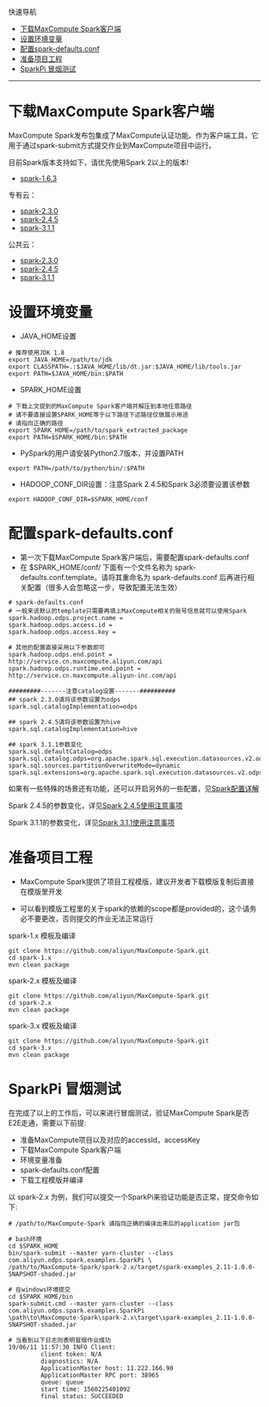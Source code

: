 快速导航
  + [下载MaxCompute Spark客户端](#1)
  + [设置环境变量](#2)
  + [配置spark-defaults.conf](#3)
  + [准备项目工程](#4)
  + [SparkPi 冒烟测试](#5)
-----------------

<h1 id="1">下载MaxCompute Spark客户端</h1>

MaxCompute Spark发布包集成了MaxCompute认证功能。作为客户端工具，它用于通过spark-submit方式提交作业到MaxCompute项目中运行。

目前Spark版本支持如下，请优先使用Spark 2以上的版本!
* [spark-1.6.3](https://odps-repo.oss-cn-hangzhou.aliyuncs.com/spark/1.6.3-public/spark-1.6.3-public.tar.gz)

专有云：
* [spark-2.3.0](https://odps-repo.oss-cn-hangzhou.aliyuncs.com/spark/2.3.0-odps0.33.0/spark-2.3.0-odps0.33.0.tar.gz)
* [spark-2.4.5](https://odps-repo.oss-cn-hangzhou.aliyuncs.com/spark/2.4.5-odps0.33.4/spark-2.4.5-odps0.33.4.tar.gz)
* [spark-3.1.1](https://odps-repo.oss-cn-hangzhou.aliyuncs.com/spark/3.1.1-odps0.33.0/spark-3.1.1-odps0.33.0.tar.gz)

公共云：
* [spark-2.3.0](https://odps-repo.oss-cn-hangzhou.aliyuncs.com/spark/2.3.0-odps0.34.0/spark-2.3.0-odps0.34.0.tar.gz)
* [spark-2.4.5](https://odps-repo.oss-cn-hangzhou.aliyuncs.com/spark/2.4.5-odps0.34.0/spark-2.4.5-odps0.34.0.tar.gz)
* [spark-3.1.1](https://odps-repo.oss-cn-hangzhou.aliyuncs.com/spark/3.1.1-odps0.34.1/spark-3.1.1-odps0.34.1.tar.gz)

<h1 id="2">设置环境变量</h1>

* JAVA_HOME设置

```
# 推荐使用JDK 1.8
export JAVA_HOME=/path/to/jdk
export CLASSPATH=.:$JAVA_HOME/lib/dt.jar:$JAVA_HOME/lib/tools.jar
export PATH=$JAVA_HOME/bin:$PATH
```

* SPARK_HOME设置

```
# 下载上文提到的MaxCompute Spark客户端并解压到本地任意路径
# 请不要直接设置SPARK_HOME等于以下路径下述路径仅做展示用途
# 请指向正确的路径
export SPARK_HOME=/path/to/spark_extracted_package
export PATH=$SPARK_HOME/bin:$PATH
```

* PySpark的用户请安装Python2.7版本，并设置PATH

```
export PATH=/path/to/python/bin/:$PATH
```

* HADOOP_CONF_DIR设置：注意Spark 2.4.5和Spark 3必须要设置该参数

```
export HADOOP_CONF_DIR=$SPARK_HOME/conf
```

<h1 id="3">配置spark-defaults.conf</h1>

+ 第一次下载MaxCompute Spark客户端后，需要配置spark-defaults.conf
+ 在 $SPARK_HOME/conf/ 下面有一个文件名称为 spark-defaults.conf.template。请将其重命名为 spark-defaults.conf 后再进行相关配置（很多人会忽略这一步，导致配置无法生效）

```
# spark-defaults.conf
# 一般来说默认的template只需要再填上MaxCompute相关的账号信息就可以使用Spark
spark.hadoop.odps.project.name =
spark.hadoop.odps.access.id =
spark.hadoop.odps.access.key =

# 其他的配置直接采用以下参数即可
spark.hadoop.odps.end.point = http://service.cn.maxcompute.aliyun.com/api
spark.hadoop.odps.runtime.end.point = http://service.cn.maxcompute.aliyun-inc.com/api

#########-------注意catalog设置-------##########
## spark 2.3.0请将该参数设置为odps
spark.sql.catalogImplementation=odps

## spark 2.4.5请将该参数设置为hive
spark.sql.catalogImplementation=hive

## spark 3.1.1参数变化
spark.sql.defaultCatalog=odps
spark.sql.catalog.odps=org.apache.spark.sql.execution.datasources.v2.odps.OdpsTableCatalog 
spark.sql.sources.partitionOverwriteMode=dynamic
spark.sql.extensions=org.apache.spark.sql.execution.datasources.v2.odps.extension.OdpsExtensions

```

如果有一些特殊的场景还有功能，还可以开启另外的一些配置，见[Spark配置详解](https://github.com/aliyun/MaxCompute-Spark/wiki/07.-Spark%E9%85%8D%E7%BD%AE%E8%AF%A6%E8%A7%A3)

Spark 2.4.5的参数变化，详见[Spark 2.4.5使用注意事项](https://github.com/aliyun/MaxCompute-Spark/wiki/06.-Spark-2.4.5-%E4%BD%BF%E7%94%A8%E6%B3%A8%E6%84%8F%E4%BA%8B%E9%A1%B9)

Spark 3.1.1的参数变化，详见[Spark 3.1.1使用注意事项](https://github.com/aliyun/MaxCompute-Spark/wiki/06.-Spark-3.1.1-%E4%BD%BF%E7%94%A8%E6%B3%A8%E6%84%8F%E4%BA%8B%E9%A1%B9)

<h1 id="4">准备项目工程</h1>

+ MaxCompute Spark提供了项目工程模版，建议开发者下载模版复制后直接在模版里开发

+ 可以看到模版工程里的关于spark的依赖的scope都是provided的，这个请务必不要更改，否则提交的作业无法正常运行

spark-1.x 模板及编译

```
git clone https://github.com/aliyun/MaxCompute-Spark.git
cd spark-1.x
mvn clean package
```

spark-2.x 模板及编译

```
git clone https://github.com/aliyun/MaxCompute-Spark.git
cd spark-2.x
mvn clean package
```

spark-3.x 模板及编译

```
git clone https://github.com/aliyun/MaxCompute-Spark.git
cd spark-3.x
mvn clean package
```

<h1 id="5">SparkPi 冒烟测试</h1>

在完成了以上的工作后，可以来进行冒烟测试，验证MaxCompute Spark是否E2E走通，需要以下前提:

* 准备MaxCompute项目以及对应的accessId，accessKey
* 下载MaxCompute Spark客户端
* 环境变量准备
* spark-defaults.conf配置
* 下载工程模版并编译

以 spark-2.x 为例，我们可以提交一个SparkPi来验证功能是否正常，提交命令如下:

```
# /path/to/MaxCompute-Spark 请指向正确的编译出来后的application jar包

# bash环境
cd $SPARK_HOME
bin/spark-submit --master yarn-cluster --class com.aliyun.odps.spark.examples.SparkPi \
/path/to/MaxCompute-Spark/spark-2.x/target/spark-examples_2.11-1.0.0-SNAPSHOT-shaded.jar

# 在windows环境提交
cd $SPARK_HOME/bin
spark-submit.cmd --master yarn-cluster --class com.aliyun.odps.spark.examples.SparkPi
\path\to\MaxCompute-Spark\spark-2.x\target\spark-examples_2.11-1.0.0-SNAPSHOT-shaded.jar

# 当看到以下日志则表明冒烟作业成功
19/06/11 11:57:30 INFO Client: 
         client token: N/A
         diagnostics: N/A
         ApplicationMaster host: 11.222.166.90
         ApplicationMaster RPC port: 38965
         queue: queue
         start time: 1560225401092
         final status: SUCCEEDED
```